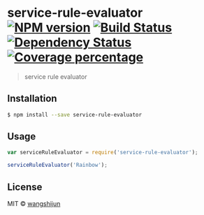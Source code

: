 # service-rule-evaluator [![NPM version][npm-image]][npm-url] [![Build Status][travis-image]][travis-url] [![Dependency Status][daviddm-image]][daviddm-url] [![Coverage percentage][coveralls-image]][coveralls-url]
> service rule evaluator

## Installation

```sh
$ npm install --save service-rule-evaluator
```

## Usage

```js
var serviceRuleEvaluator = require('service-rule-evaluator');

serviceRuleEvaluator('Rainbow');
```
## License

MIT © [wangshijun]()


[npm-image]: https://badge.fury.io/js/service-rule-evaluator.svg
[npm-url]: https://npmjs.org/package/service-rule-evaluator
[travis-image]: https://travis-ci.org/renrenche/service-rule-evaluator.svg?branch=master
[travis-url]: https://travis-ci.org/renrenche/service-rule-evaluator
[daviddm-image]: https://david-dm.org/renrenche/service-rule-evaluator.svg?theme=shields.io
[daviddm-url]: https://david-dm.org/renrenche/service-rule-evaluator
[coveralls-image]: https://coveralls.io/repos/renrenche/service-rule-evaluator/badge.svg
[coveralls-url]: https://coveralls.io/r/renrenche/service-rule-evaluator
